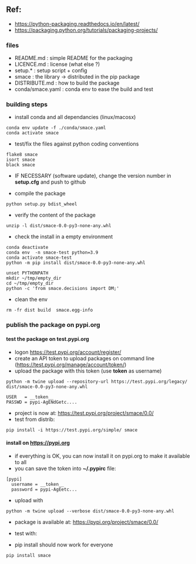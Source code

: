 ## Ref:

* https://python-packaging.readthedocs.io/en/latest/
* https://packaging.python.org/tutorials/packaging-projects/

### files

* README.md        : simple README for the packaging
* LICENCE.md       : license (what else ?)
* setup.*          : setup script + config
* smace            : the library -> distributed in the pip package
* DISTRIBUTE.md    : how to build the package
* conda/smace.yaml : conda env to ease the build and test


### building steps

* install conda and all dependancies (linux/macosx)

```
conda env update -f ./conda/smace.yaml
conda activate smace
```

* test/fix the files against python coding conventions

```
flake8 smace
isort smace
black smace
```

* IF NECESSARY (software update), change the version number in **setup.cfg** and push to github

* compile the package

```
python setup.py bdist_wheel
```

* verify the content of the package

```
unzip -l dist/smace-0.0-py3-none-any.whl
```

* check the install in a empty environment

```
conda deactivate
conda env  -n smace-test python=3.9
conda activate smace-test
python -m pip install dist/smace-0.0-py3-none-any.whl
```

```
unset PYTHONPATH
mkdir ~/tmp/empty_dir
cd ~/tmp/empty_dir
python -c 'from smace.decisions import DM;'
```

* clean the env

```
rm -fr dist build  smace.egg-info
```

### publish the package on pypi.org

#### test the package on test.pypi.org

* logon https://test.pypi.org/account/register/
* create an API token to upload packages on command line (https://test.pypi.org/manage/account/token/)
* upload the package with this token (use **__token__** as username)

```
python -m twine upload --repository-url https://test.pypi.org/legacy/ dist/smace-0.0-py3-none-any.whl
```

```
USER   = __token__
PASSWD = pypi-AgENdGetc....
```

* project is now at:  https://test.pypi.org/project/smace/0.0/
* test from distrib:

```
pip install -i https://test.pypi.org/simple/ smace
```

#### install on https://pypi.org

* if everything is OK, you can now install it on pypi.org to make it available to all
* you can save the token into **~/.pypirc** file:

```
[pypi]
  username = __token__
  password = pypi-AgEetc...
```

* upload with
```
python -m twine upload --verbose dist/smace-0.0-py3-none-any.whl
```

* package is available at: https://pypi.org/project/smace/0.0/
* test with:

* pip install should now work for everyone

```
pip install smace
```
